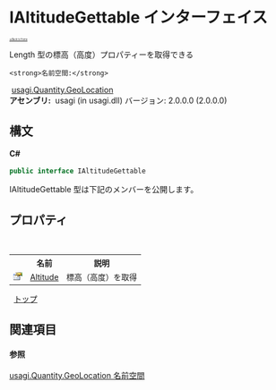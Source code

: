 # IAltitudeGettable インターフェイス

<div style="font-size:30%"><a href="https://github.com/usagi/usagi.cs/blob/master/docs/Home.md">≪Back to Home</a></div> 

Length 型の標高（高度）プロパティーを取得できる


    <strong>名前空間:</strong>
&nbsp;<a href="N_usagi_Quantity_GeoLocation.md">usagi.Quantity.GeoLocation</a><br /><strong>アセンブリ:</strong>
&nbsp;usagi (in usagi.dll) バージョン: 2.0.0.0 (2.0.0.0)

## 構文

**C#**<br />
``` C#
public interface IAltitudeGettable
```

IAltitudeGettable 型は下記のメンバーを公開します。


## プロパティ
&nbsp;<table><tr><th></th><th>名前</th><th>説明</th></tr><tr><td>![Public プロパティ](media/pubproperty.gif "Public プロパティ")</td><td><a href="P_usagi_Quantity_GeoLocation_IAltitudeGettable_Altitude.md">Altitude</a></td><td>
標高（高度）を取得</td></tr></table>&nbsp;
<a href="#ialtitudegettable-インターフェイス">トップ</a>

## 関連項目


#### 参照
<a href="N_usagi_Quantity_GeoLocation.md">usagi.Quantity.GeoLocation 名前空間</a><br />